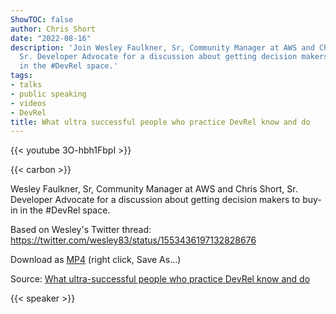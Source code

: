 ```yaml
---
ShowTOC: false
author: Chris Short
date: "2022-08-16"
description: 'Join Wesley Faulkner, Sr, Community Manager at AWS and Chris Short,
  Sr. Developer Advocate for a discussion about getting decision makers to buy-in
  in the #DevRel space.'
tags:
- talks
- public speaking
- videos
- DevRel
title: What ultra successful people who practice DevRel know and do
---
```


{{< youtube 3O-hbh1FbpI >}}

{{< carbon >}}

Wesley Faulkner, Sr, Community Manager at AWS and Chris Short, Sr. Developer Advocate for a discussion about getting decision makers to buy-in in the #DevRel space.

Based on Wesley's Twitter thread: <https://twitter.com/wesley83/status/1553436197132828676>

Download as [MP4](https://shortcdn.com/chrisshort/what-ultra-successful-people-who-practice-DevRel-know-and-do.mp4) (right click, Save As...)

Source: [What ultra-successful people who practice DevRel know and do](https://youtu.be/3O-hbh1FbpI)

{{< speaker >}}
